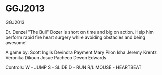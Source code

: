 GGJ2013
=======

GGJ2013

Dr. Denzel "The Bull" Dozer is short on time and big on action. 
Help him perform rapid fire heart surgery while avoiding obstacles and being awesome!

A game by:
Scott Inglis
Devindra Payment
Mary Pilon
Isha
Jeremy Krentz
Veronika Dikoun
Josue Pacheco
Devon Edwards

Controls:
W - JUMP
S - SLIDE
D - RUN
R/L MOUSE - HEARTBEAT
